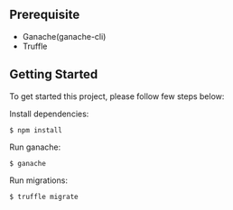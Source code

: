 ## Prerequisite

- Ganache(ganache-cli)
- Truffle

## Getting Started

To get started this project, please follow few steps below:

Install dependencies:

```
$ npm install
```

Run ganache:

```
$ ganache
```

Run migrations:

```
$ truffle migrate
```
